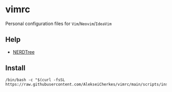 # vimrc

Personal configuration files for `Vim`/`Neovim`/`IdeaVim`

## Help

- [NERDTree](https://github.com/JetBrains/ideavim/wiki/NERDTree-support#supported-commands)

## Install

```
/bin/bash -c "$(curl -fsSL https://raw.githubusercontent.com/AlekseiCherkes/vimrc/main/scripts/install.sh)"
```

